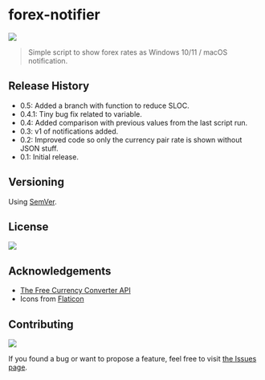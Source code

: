 # forex-notifier

![](https://img.shields.io/badge/platform-Windows%20%7C%20macOS-blue)

>Simple script to show forex rates as Windows 10/11 / macOS notification.

<!-- ## Screenshots -->

<!-- ![]() -->

<!-- ## How to use

Lorem ipsum -->

<!-- ## Roadmap

- Lorem ipsum
- Lorem ipsum
- Lorem ipsum -->

## Release History

- 0.5: Added a branch with function to reduce SLOC.
- 0.4.1: Tiny bug fix related to variable.
- 0.4: Added comparison with previous values from the last script run.
- 0.3: v1 of notifications added.
- 0.2: Improved code so only the currency pair rate is shown without JSON stuff.
- 0.1: Initial release.

<!-- <details>

<summary>
Click to see all updates < #.##
</summary> -->

<!-- - Lorem ipsum -->

<!-- </details> -->

<!-- <br> -->

## Versioning

Using [SemVer](http://semver.org/).

## License

![](https://img.shields.io/github/license/vardecab/forex-notifier)
<!-- GNU General Public License v3.0, see [LICENSE.md](https://github.com/vardecab/umbrella/blob/master/LICENSE). -->

## Acknowledgements

-   [The Free Currency Converter API](https://free.currencyconverterapi.com/)
- Icons from [Flaticon](https://www.flaticon.com)

## Contributing

![](https://img.shields.io/github/issues/vardecab/forex-notifier)

If you found a bug or want to propose a feature, feel free to visit [the Issues page](https://github.com/vardecab/forex-notifier/issues).